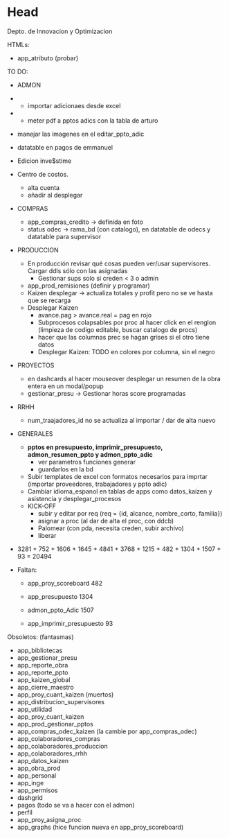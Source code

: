 # Head
Depto. de Innovacion y Optimizacion

HTMLs:
 - app_atributo (probar)

TO DO:
 - ADMON
*   - importar adicionaes desde excel
*   - meter pdf a pptos adics con la tabla de arturo
   - manejar las imagenes en el editar_ppto_adic
   - datatable en pagos de emmanuel
   - Edicion inve$stime
   - Centro de costos.
     - alta cuenta
     - añadir al desplegar
 - COMPRAS
   - app_compras_credito -> definida en foto
   - status odec -> rama_bd (con catalogo), en datatable de odecs y datatable para supervisor
 - PRODUCCION
   - En producción revisar qué cosas pueden ver/usar supervisores. Cargar ddls sólo con las asignadas
     - Gestionar sups solo si creden < 3 o admin
   - app_prod_remisiones (definir y programar)
   - Kaizen desplegar -> actualiza totales y profit pero no se ve hasta que se recarga
   - Desplegar Kaizen
     - avance.pag > avance.real = pag en rojo 
     - Subprocesos colapsables por proc al hacer click en el renglon (limpieza de codigo editable, buscar catalogo de procs)
     - hacer que las columnas prec se hagan grises si el otro tiene datos
     - Desplegar Kaizen: TODO en colores por columna, sin el negro
 - PROYECTOS
   - en dashcards al hacer mouseover desplegar un resumen de la obra entera en un modal/popup
   - gestionar_presu -> Gestionar horas score programadas
 - RRHH
   - num_traajadores_id no se actualiza al importar / dar de alta nuevo
 - GENERALES
   - **pptos en presupuesto, imprimir_presupuesto, admon_resumen_ppto y admon_ppto_adic**
      - ver parametros funciones generar
      - guardarlos en la bd
   - Subir templates de excel con formatos necesarios para imprtar (importar proveedores, trabajadores y ppto adic)
   - Cambiar idioma_espanol en tablas de apps como datos_kaizen y asistencia y desplegar_procesos
   - KICK-OFF 
     - subir y editar por req (req = {id, alcance, nombre_corto, familia})
     - asignar a proc (al dar de alta el proc, con ddcb)
     - Palomear (con pda, necesita creden, subir archivo)
     - liberar


 - 3281 + 752 + 1606 + 1645 + 4841 + 3768 + 1215 + 482 + 1304 + 1507 + 93 = 20494
 - Faltan:
    - app_proy_scoreboard 482

    - app_presupuesto 1304
    - admon_ppto_Adic 1507
    - app_imprimir_presupuesto 93

 Obsoletos: 
 (fantasmas)
 - app_bibliotecas
 - app_gestionar_presu
 - app_reporte_obra
 - app_reporte_ppto
 - app_kaizen_global
 - app_cierre_maestro
 - app_proy_cuant_kaizen
 (muertos)
 - app_distribucion_supervisores
 - app_utilidad
 - app_proy_cuant_kaizen
 - app_prod_gestionar_pptos
 - app_compras_odec_kaizen (la cambie por app_compras_odec)
 - app_colaboradores_compras
 - app_colaboradores_produccion
 - app_colaboradores_rrhh
 - app_datos_kaizen
 - app_obra_prod
 - app_personal
 - app_inge
 - app_permisos
 - dashgrid
 - pagos (todo se va a hacer con el admon)
 - perfil
 - app_proy_asigna_proc
 - app_graphs (hice funcion nueva en app_proy_scoreboard)